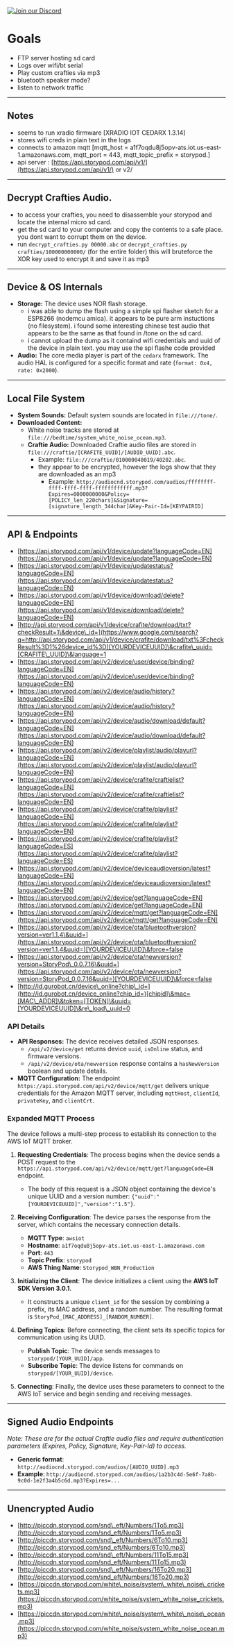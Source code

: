 [![Join our Discord](https://img.shields.io/discord/1392219938726481982?logo=discord&color=7289DA&label=Discord)](https://discord.gg/RdM4kXQYTu)

# Goals

  - FTP server hosting sd card
  - Logs over wifi/bt serial
  - Play custom crafties via mp3
  - bluetooth speaker mode?
  - listen to network traffic

-----

## Notes

  - seems to run xradio firmware [XRADIO IOT CEDARX 1.3.14]
  - stores wifi creds in plain text in the logs
  - connects to amazon mqtt [mqtt\_host = a1f7oqdu8j5opv-ats.iot.us-east-1.amazonaws.com, mqtt\_port = 443, mqtt\_topic\_prefix = storypod.]
  - api server : [https://api.storypod.com/api/v1/](https://api.storypod.com/api/v1/) or v2/

-----

## Decrypt Crafties Audio.
  - to access your crafties, you need to disassemble your storypod and locate the internal micro sd card.
  - get the sd card to your computer and copy the contents to a safe place. you dont want to corrupt them on the device.
  - run `decrypt_crafties.py 00000.abc` or `decrypt_crafties.py crafties/100000000000/` (for the entire folder) this will bruteforce the XOR key used to encrypt it and save it as mp3
    
-----

## Device & OS Internals

  - **Storage:** The device uses NOR flash storage.
      - i was able to dump the flash using a simple spi flasher sketch for a ESP8266 (nodemcu amica). it appears to be pure arm instuctions (no filesystem). i found some interesting chinese test audio that appears to be the same as that found in /tone on the sd card.
      - i cannot upload the dump as it containd wifi credentials and uuid of the device in plain text. you may use the spi flashe code provided
  - **Audio:** The core media player is part of the `cedarx` framework. The audio HAL is configured for a specific format and rate (`format: 0x4, rate: 0x2000`).
 
-----

## Local File System

  - **System Sounds:** Default system sounds are located in `file:///tone/`.
  - **Downloaded Content:**
      - White noise tracks are stored at `file:///bedtime/system_white_noise_ocean.mp3`.
      - **Craftie Audio:** Downloaded Craftie audio files are stored in `file:///craftie/[CRAFITE_UUID]/[AUDIO_UUID].abc`.
          - Example: `file:///craftie/010000040019/40202.abc`.
          - they appear to be encrypted, however the logs show that they are downloaded as an mp3
            - Example: `http://audiocnd.storypod.com/audios/ffffffff-ffff-ffff-ffff-ffffffffffff.mp3?Expires=0000000000&Policy=[POLICY_len_220chars]&Signature=[signature_length_344char]&Key-Pair-Id=[KEYPAIRID]`
          
-----

## API & Endpoints

  - [https://api.storypod.com/api/v1/device/update?languageCode=EN](https://api.storypod.com/api/v1/device/update?languageCode=EN)
  - [https://api.storypod.com/api/v1/device/updatestatus?languageCode=EN](https://api.storypod.com/api/v1/device/updatestatus?languageCode=EN)
  - [https://api.storypod.com/api/v1/device/download/delete?languageCode=EN](https://api.storypod.com/api/v1/device/download/delete?languageCode=EN)
  - [http://api.storypod.com/api/v1/device/crafite/download/txt?checkResult=1\&device\_id=](https://www.google.com/search?q=http://api.storypod.com/api/v1/device/crafite/download/txt%3FcheckResult%3D1%26device_id%3D)[YOURDEVICEUUID]\&crafite\_uuid=[CRAFITE\_UUID]\&language=1
  - [https://api.storypod.com/api/v2/device/user/device/binding?languageCode=EN](https://api.storypod.com/api/v2/device/user/device/binding?languageCode=EN)
  - [https://api.storypod.com/api/v2/device/audio/history?languageCode=EN](https://api.storypod.com/api/v2/device/audio/history?languageCode=EN)
  - [https://api.storypod.com/api/v2/device/audio/download/default?languageCode=EN](https://api.storypod.com/api/v2/device/audio/download/default?languageCode=EN)
  - [https://api.storypod.com/api/v2/device/playlist/audio/playurl?languageCode=EN](https://api.storypod.com/api/v2/device/playlist/audio/playurl?languageCode=EN)
  - [https://api.storypod.com/api/v2/device/crafite/craftielist?languageCode=EN](https://api.storypod.com/api/v2/device/crafite/craftielist?languageCode=EN)
  - [https://api.storypod.com/api/v2/device/crafite/playlist?languageCode=EN](https://api.storypod.com/api/v2/device/crafite/playlist?languageCode=EN)
  - [https://api.storypod.com/api/v2/device/crafite/playlist?languageCode=ES](https://api.storypod.com/api/v2/device/crafite/playlist?languageCode=ES)
  - [https://api.storypod.com/api/v2/device/deviceaudioversion/latest?languageCode=EN](https://api.storypod.com/api/v2/device/deviceaudioversion/latest?languageCode=EN)
  - [https://api.storypod.com/api/v2/device/get?languageCode=EN](https://api.storypod.com/api/v2/device/get?languageCode=EN)
  - [https://api.storypod.com/api/v2/device/mqtt/get?languageCode=EN](https://api.storypod.com/api/v2/device/mqtt/get?languageCode=EN)
  - [https://api.storypod.com/api/v2/device/ota/bluetoothversion?version=ver1.1.4\&uuid=](https://api.storypod.com/api/v2/device/ota/bluetoothversion?version=ver1.1.4&uuid=)[YOURDEVICEUUID]\&force=false
  - [https://api.storypod.com/api/v2/device/ota/newversion?version=StoryPod\_0.0.7.16\&uuid=](https://api.storypod.com/api/v2/device/ota/newversion?version=StoryPod_0.0.7.16&uuid=)[YOURDEVICEUUID]\&force=false
  - [http://id.gurobot.cn/device\_online?chip\_id=](http://id.gurobot.cn/device_online?chip_id=)[chipid]\&mac=[MAC\_ADDR]\&token=[TOKEN]\&uuid=[YOURDEVICEUUID]\&re\_load\_uuid=0

### API Details

  - **API Responses:** The device receives detailed JSON responses.
      - `/api/v2/device/get` returns device `uuid`, `isOnline` status, and firmware versions.
      - `/api/v2/device/ota/newversion` response contains a `hasNewVersion` boolean and update details.
  - **MQTT Configuration:** The endpoint `https://api.storypod.com/api/v2/device/mqtt/get` delivers unique credentials for the Amazon MQTT server, including `mqttHost`, `clientId`, `privateKey`, and `clientCrt`.

### Expanded MQTT Process

The device follows a multi-step process to establish its connection to the AWS IoT MQTT broker.

1.  **Requesting Credentials**: The process begins when the device sends a POST request to the `https://api.storypod.com/api/v2/device/mqtt/get?languageCode=EN` endpoint.

      * The body of this request is a JSON object containing the device's unique UUID and a version number: `{"uuid":"[YOURDEVICEUUID]","version":"1.5"}`.

2.  **Receiving Configuration**: The device parses the response from the server, which contains the necessary connection details.

      * **MQTT Type**: `awsiot`
      * **Hostname**: `a1f7oqdu8j5opv-ats.iot.us-east-1.amazonaws.com`
      * **Port**: `443`
      * **Topic Prefix**: `storypod`
      * **AWS Thing Name**: `Storypod_WBN_Production`

3.  **Initializing the Client**: The device initializes a client using the **AWS IoT SDK Version 3.0.1**.

      * It constructs a unique `client_id` for the session by combining a prefix, its MAC address, and a random number. The resulting format is `StoryPod_[MAC_ADDRESS]_[RANDOM_NUMBER]`.

4.  **Defining Topics**: Before connecting, the client sets its specific topics for communication using its UUID.

      * **Publish Topic**: The device sends messages to `storypod/[YOUR_UUID]/app`.
      * **Subscribe Topic**: The device listens for commands on `storypod/[YOUR_UUID]/device`.

5.  **Connecting**: Finally, the device uses these parameters to connect to the AWS IoT service and begin sending and receiving messages.

-----

## Signed Audio Endpoints

*Note: These are for the actual Craftie audio files and require authentication parameters (Expires, Policy, Signature, Key-Pair-Id) to access.*

  - **Generic format**: `http://audiocnd.storypod.com/audios/[AUDIO_UUID].mp3`
  - **Example**: `http://audiocnd.storypod.com/audios/1a2b3c4d-5e6f-7a8b-9c0d-1e2f3a4b5c6d.mp3?Expires=...`

-----

## Unencrypted Audio

  - [http://piccdn.storypod.com/snd\_eft/Numbers/1To5.mp3](http://piccdn.storypod.com/snd_eft/Numbers/1To5.mp3)
  - [http://piccdn.storypod.com/snd\_eft/Numbers/6To10.mp3](http://piccdn.storypod.com/snd_eft/Numbers/6To10.mp3)
  - [http://piccdn.storypod.com/snd\_eft/Numbers/11To15.mp3](http://piccdn.storypod.com/snd_eft/Numbers/11To15.mp3)
  - [http://piccdn.storypod.com/snd\_eft/Numbers/16To20.mp3](http://piccdn.storypod.com/snd_eft/Numbers/16To20.mp3)
  - [https://piccdn.storypod.com/white\_noise/system\_white\_noise\_crickets.mp3](https://piccdn.storypod.com/white_noise/system_white_noise_crickets.mp3)
  - [https://piccdn.storypod.com/white\_noise/system\_white\_noise\_ocean.mp3](https://piccdn.storypod.com/white_noise/system_white_noise_ocean.mp3)
